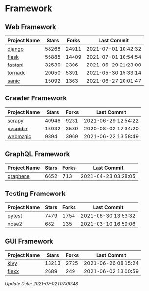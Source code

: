 # Framework

## Web Framework
| Project Name | Stars | Forks | Last Commit |
| ------------ | ----- | ----- | ----------- |
| [django](https://github.com/django/django) | 58268 | 24911 | 2021-07-01 10:42:32 |
| [flask](https://github.com/pallets/flask) | 55885 | 14409 | 2021-07-01 10:54:54 |
| [fastapi](https://github.com/tiangolo/fastapi) | 32530 | 2306 | 2021-06-29 21:23:00 |
| [tornado](https://github.com/tornadoweb/tornado) | 20050 | 5391 | 2021-05-30 15:33:14 |
| [sanic](https://github.com/sanic-org/sanic) | 15092 | 1363 | 2021-06-27 20:01:47 |

## Crawler Framework
| Project Name | Stars | Forks | Last Commit |
| ------------ | ----- | ----- | ----------- |
| [scrapy](https://github.com/scrapy/scrapy) | 40946 | 9231 | 2021-06-29 12:54:22 |
| [pyspider](https://github.com/binux/pyspider) | 15032 | 3589 | 2020-08-02 17:34:20 |
| [webmagic](https://github.com/code4craft/webmagic) | 9894 | 3969 | 2021-06-22 13:58:49 |

## GraphQL Framework
| Project Name | Stars | Forks | Last Commit |
| ------------ | ----- | ----- | ----------- |
| [graphene](https://github.com/graphql-python/graphene) | 6652 | 713 | 2021-04-23 03:28:05 |

## Testing Framework
| Project Name | Stars | Forks | Last Commit |
| ------------ | ----- | ----- | ----------- |
| [pytest](https://github.com/pytest-dev/pytest) | 7479 | 1754 | 2021-06-30 13:53:32 |
| [nose2](https://github.com/nose-devs/nose2) | 682 | 135 | 2021-03-10 16:59:06 |

## GUI Framework
| Project Name | Stars | Forks | Last Commit |
| ------------ | ----- | ----- | ----------- |
| [kivy](https://github.com/kivy/kivy) | 13213 | 2725 | 2021-06-26 08:15:24 |
| [flexx](https://github.com/flexxui/flexx) | 2689 | 249 | 2021-06-02 13:00:59 |

*Update Date: 2021-07-02T07:00:48*